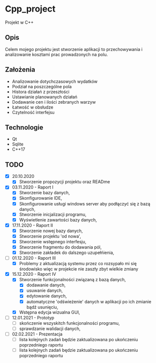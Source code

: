 # Cpp_project
Projekt w C++

## Opis
Celem mojego projektu jest stworzenie aplikacji to przechowywania i analizowanie kosztami prac prowadzonych na polu.

## Założenia
- Analizowanie dotychczasowych wydatków
- Podział na poszczególne pola
- Histora działań z przeszłości
- Ustawianie planowanych działań
- Dodawanie cen i ilości zebranych warzyw
- Łatwość w obsłudze
- Czytelność interfejsu

## Technologie
* Qt
* Sqlite
* C++17

## TODO

- [x] 20.10.2020 
    - [x] Stworzenie propozycji projektu oraz READme
- [x] 03.11.2020 - Raport I
    - [x] Stworzenie bazy danych,
    - [x] Skonfigurowanie IDE,
    - [x] Skonfigurowanie usługi windows server aby podłączyć się z bazą danych,
    - [x] Stworzenie inicjalizacji programu,
    - [x] Wyświetlenie zawartości bazy danych, 
- [x] 17.11.2020 - Raport II
    - [x] Stworzenie nowej bazy danych,
    - [x] Stworzenie projektu 'od nowa',
    - [x] Stworzenie wstępnego interfesju,
    - [x] Stworzenie fragmentu do dodawania pól,
    - [x] Stworzenie zakładek do dalszego uzupełńienia,
- [ ] 01.12.2020 - Raport III
    - [x] Problemy z aktualizacją systemu przez co rozsypało mi się środowisko więc w projekcie nie zaszły zbyt wielkie zmiany 
- [x] 15.12.2020 - Raport IV
    - [x] Stworzenie funkcjonalności związaną z bazą danych,
        - [x] dodawanie danych,
        - [x] usuwanie danych,
        - [x] edytowanie danych,
        - [x] automatyczne 'odświeżenie' danych w aplikacji po ich zmianie bądź usunięciu,
     - [x] Wstępna edycja wizualna GUI,
- [ ] 12.01.2021 - Prototyp 
    - [ ] skończenie wszyskitch funkcjonalności programu,
    - [ ] sprawdzanie walidacji danych,
 - [ ] 02.02.2021 - Prezentacja
    - [ ] lista kolejnych zadań będzie zaktualizowana po ukończeniu poprzedniego raportu
    - [ ] lista kolejnych zadań będzie zaktualizowana po ukończeniu poprzedniego raportu
